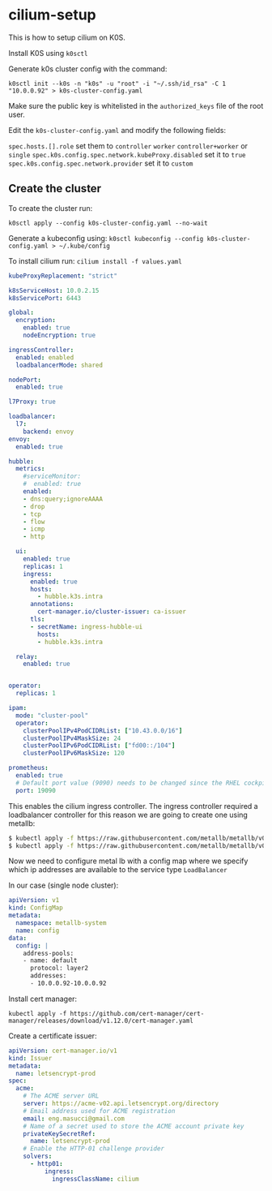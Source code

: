 # cilium-setup

This is how to setup cilium on K0S.

Install K0S using `k0sctl`

Generate k0s cluster config with the command:

`k0sctl init --k0s -n "k0s" -u "root" -i "~/.ssh/id_rsa" -C 1 "10.0.0.92" > k0s-cluster-config.yaml`

Make sure the public key is whitelisted in the `authorized_keys` file of the root user.

Edit the `k0s-cluster-config.yaml` and modify the following fields:

`spec.hosts.[].role` set them to `controller` `worker` `controller+worker` or `single`
`spec.k0s.config.spec.network.kubeProxy.disabled` set it to `true`
`spec.k0s.config.spec.network.provider` set it to `custom`

## Create the cluster

To create the cluster run:

`k0sctl apply --config k0s-cluster-config.yaml --no-wait`

Generate a kubeconfig using: `k0sctl kubeconfig --config k0s-cluster-config.yaml > ~/.kube/config`


To install cilium run:
`cilium install -f values.yaml`

```yaml
kubeProxyReplacement: "strict"

k8sServiceHost: 10.0.2.15
k8sServicePort: 6443

global:
  encryption:
    enabled: true
    nodeEncryption: true

ingressController:
  enabled: enabled
  loadbalancerMode: shared

nodePort:
  enabled: true

l7Proxy: true

loadbalancer:
  l7:
    backend: envoy
envoy:
  enabled: true

hubble:
  metrics:
    #serviceMonitor:
    #  enabled: true
    enabled:
    - dns:query;ignoreAAAA
    - drop
    - tcp
    - flow
    - icmp
    - http

  ui:
    enabled: true
    replicas: 1
    ingress:
      enabled: true
      hosts:
        - hubble.k3s.intra
      annotations:
        cert-manager.io/cluster-issuer: ca-issuer
      tls:
      - secretName: ingress-hubble-ui
        hosts:
        - hubble.k3s.intra

  relay:
    enabled: true


operator:
  replicas: 1

ipam:
  mode: "cluster-pool"
  operator:
    clusterPoolIPv4PodCIDRList: ["10.43.0.0/16"]
    clusterPoolIPv4MaskSize: 24
    clusterPoolIPv6PodCIDRList: ["fd00::/104"]
    clusterPoolIPv6MaskSize: 120

prometheus:
  enabled: true
  # Default port value (9090) needs to be changed since the RHEL cockpit also listens on this port.
  port: 19090
```

This enables the cilium ingress controller. The ingress controller required a loadbalancer controller for this reason we are going to create one using metallb:

```bash
$ kubectl apply -f https://raw.githubusercontent.com/metallb/metallb/v0.10.2/manifests/namespace.yaml
$ kubectl apply -f https://raw.githubusercontent.com/metallb/metallb/v0.10.2/manifests/metallb.yaml
```

Now we need to configure metal lb with a config map where we specify which ip addresses are available to the service type `LoadBalancer`

In our case (single node cluster):

```yaml
apiVersion: v1
kind: ConfigMap
metadata:
  namespace: metallb-system
  name: config
data:
  config: |
    address-pools:
    - name: default
      protocol: layer2
      addresses:
      - 10.0.0.92-10.0.0.92
```

Install cert manager:

`kubectl apply -f https://github.com/cert-manager/cert-manager/releases/download/v1.12.0/cert-manager.yaml`

Create a certificate issuer:

```yaml
apiVersion: cert-manager.io/v1
kind: Issuer
metadata:
  name: letsencrypt-prod
spec:
  acme:
    # The ACME server URL
    server: https://acme-v02.api.letsencrypt.org/directory
    # Email address used for ACME registration
    email: eng.masucci@gmail.com
    # Name of a secret used to store the ACME account private key
    privateKeySecretRef:
      name: letsencrypt-prod
    # Enable the HTTP-01 challenge provider
    solvers:
      - http01:
          ingress:
            ingressClassName: cilium
```


